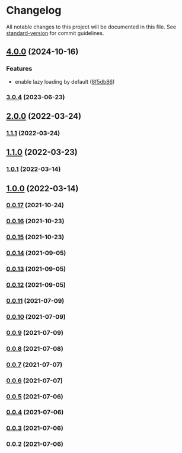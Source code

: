 # Changelog

All notable changes to this project will be documented in this file. See [standard-version](https://github.com/conventional-changelog/standard-version) for commit guidelines.

## [4.0.0](https://github.com/teamnovu/vue-cloudinary-image/compare/v3.0.4...v4.0.0) (2024-10-16)


### Features

* enable lazy loading by default ([8f5db86](https://github.com/teamnovu/vue-cloudinary-image/commit/8f5db86d6d1e43a39c5ec673dd63ab59d131fdfe))

### [3.0.4](https://github.com/teamnovu/vue-cloudinary-image/compare/v3.0.2...v3.0.4) (2023-06-23)

## [2.0.0](https://github.com/teamnovu/vue-cloudinary-image/compare/v1.1.1...v2.0.0) (2022-03-24)

### [1.1.1](https://github.com/teamnovu/vue-cloudinary-image/compare/v1.1.0...v1.1.1) (2022-03-24)

## [1.1.0](https://github.com/teamnovu/vue-cloudinary-image/compare/v1.0.1...v1.1.0) (2022-03-23)

### [1.0.1](https://github.com/teamnovu/vue-cloudinary-image/compare/v1.0.0...v1.0.1) (2022-03-14)

## [1.0.0](https://github.com/teamnovu/vue-cloudinary-image/compare/v0.0.17...v1.0.0) (2022-03-14)

### [0.0.17](https://github.com/teamnovu/vue-cloudinary-image/compare/v0.0.16...v0.0.17) (2021-10-24)

### [0.0.16](https://github.com/teamnovu/vue-cloudinary-image/compare/v0.0.15...v0.0.16) (2021-10-23)

### [0.0.15](https://github.com/teamnovu/vue-cloudinary-image/compare/v0.0.14...v0.0.15) (2021-10-23)

### [0.0.14](https://github.com/teamnovu/vue-cloudinary-image/compare/v0.0.13...v0.0.14) (2021-09-05)

### [0.0.13](https://github.com/teamnovu/vue-cloudinary-image/compare/v0.0.12...v0.0.13) (2021-09-05)

### [0.0.12](https://github.com/teamnovu/vue-cloudinary-image/compare/v0.0.11...v0.0.12) (2021-09-05)

### [0.0.11](https://github.com/teamnovu/vue-cloudinary-image/compare/v0.0.10...v0.0.11) (2021-07-09)

### [0.0.10](https://github.com/teamnovu/vue-cloudinary-image/compare/v0.0.9...v0.0.10) (2021-07-09)

### [0.0.9](https://github.com/teamnovu/vue-cloudinary-image/compare/v0.0.8...v0.0.9) (2021-07-09)

### [0.0.8](https://github.com/teamnovu/vue-cloudinary-image/compare/v0.0.7...v0.0.8) (2021-07-08)

### [0.0.7](https://github.com/teamnovu/vue-cloudinary-image/compare/v0.0.6...v0.0.7) (2021-07-07)

### [0.0.6](https://github.com/teamnovu/vue-cloudinary-image/compare/v0.0.5...v0.0.6) (2021-07-07)

### [0.0.5](https://github.com/teamnovu/vue-cloudinary-image/compare/v0.0.4...v0.0.5) (2021-07-06)

### [0.0.4](https://github.com/teamnovu/vue-cloudinary-image/compare/v0.0.3...v0.0.4) (2021-07-06)

### [0.0.3](https://github.com/teamnovu/vue-cloudinary-image/compare/v0.0.2...v0.0.3) (2021-07-06)

### 0.0.2 (2021-07-06)
